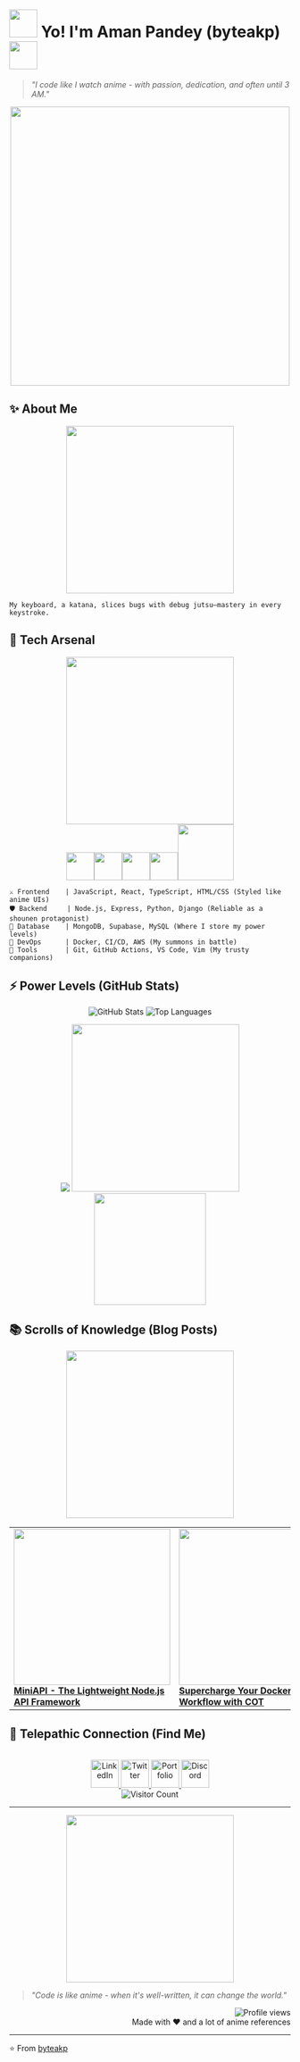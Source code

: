 # <img src="https://media.giphy.com/media/VgCDAzcKvsR6OM0uWg/giphy.gif" width="50"> Yo! I'm Aman Pandey (byteakp) <img src="https://media.giphy.com/media/mGcNjsfWAjY5AEZNw6/giphy.gif" width="50">

> *"I code like I watch anime - with passion, dedication, and often until 3 AM."*

<p align="center">
  <img src="https://i.pinimg.com/originals/15/e7/e3/15e7e300166c962d3b8a22f60b5cac9e.gif" width="500">
  <br>
</p>

## ✨ About Me
<div align="center">
  <img src="https://giffiles.alphacoders.com/207/207963.gif" width="300">
</div>

```
My keyboard, a katana, slices bugs with debug jutsu—mastery in every keystroke.
```

## 🔮 Tech Arsenal

<div align="center">
  <img src="https://i.pinimg.com/originals/8b/35/fe/8b35fef55fba1a201c9c7a11d3ec3d64.gif" width="300">
</div>

<div align="center">
  <img src="https://media3.giphy.com/media/ln7z2eWriiQAllfVcn/200w.webp" width="50"><img src="https://i.giphy.com/media/eNAsjO55tPbgaor7ma/200w.webp" width="50"><img src="https://i.giphy.com/media/IdyAQJVN2kVPNUrojM/200.webp" width="50"><img src="https://media3.giphy.com/media/kdFc8fubgS31b8DsVu/giphy.webp" width="50"><img src="https://media.giphy.com/media/kH1DBkPNyZPOk0BxrM/giphy.gif" width="100">
</div>

```
⚔️ Frontend    | JavaScript, React, TypeScript, HTML/CSS (Styled like anime UIs)
🛡️ Backend     | Node.js, Express, Python, Django (Reliable as a shounen protagonist)
💾 Database    | MongoDB, Supabase, MySQL (Where I store my power levels)
🚀 DevOps      | Docker, CI/CD, AWS (My summons in battle)
🧰 Tools       | Git, GitHub Actions, VS Code, Vim (My trusty companions)
```


## ⚡ Power Levels (GitHub Stats)

<div align="center">
  
![GitHub Stats](https://github-readme-stats.vercel.app/api?username=byteakp&show_icons=true&theme=tokyonight)
![Top Languages](https://github-readme-stats.vercel.app/api/top-langs/?username=byteakp&layout=compact&theme=tokyonight)

<img src="https://github-profile-trophy.vercel.app/?username=byteakp&theme=tokyonight&no-frame=true&row=1&&margin-w=20&no-bg=true">

<img src="https://media.tenor.com/images/5aa36bf07438810763e28b1c8e3f0b4e/tenor.gif" width="300">

</div>

<div align="center">
  <img src="https://media.giphy.com/media/3oKIPnAiaMCws8nOsE/giphy.gif" width="200">
</div>

## 📚 Scrolls of Knowledge (Blog Posts)

<p align="center">
  <img src="https://i.pinimg.com/originals/87/df/6d/87df6d73acc9a7a828d0314d5e9d7a73.gif" width="300">
</p>

<div align="center">
  <table>
    <tr>
      <td>
        <a href="https://amansnew.hashnode.dev/miniapi-the-lightweight-nodejs-api-framework">
          <img src="https://media.giphy.com/media/RbDKaczqWovIugyJmW/giphy.gif" width="280">
          <br>
          <b>MiniAPI - The Lightweight Node.js API Framework</b>
        </a>
      </td>
      <td>
        <a href="https://amansnew.hashnode.dev/supercharge-your-docker-workflow-with-the-container-optimization-tool-cot">
          <img src="https://media.giphy.com/media/3oKIPic2BnoVZkRla8/giphy.gif" width="280">
          <br>
          <b>Supercharge Your Docker Workflow with COT</b>
        </a>
      </td>
    </tr>
  </table>
</div>

<!-- BLOG-POST-LIST:START -->
<!-- BLOG-POST-LIST:END -->

## 📡 Telepathic Connection (Find Me)

<div align="center"> 
  <br>
  <a href="https://linkedin.com/in/amanxxpandey">
    <img height="50" src="https://cdn.jsdelivr.net/npm/simple-icons@v3/icons/linkedin.svg" alt="LinkedIn"/>
  </a>
  <a href="https://x.com/AmanPandey_x">
    <img height="50" src="https://cdn.jsdelivr.net/npm/simple-icons@3.13.0/icons/twitter.svg" alt="Twitter"/>
  </a>
  <a href="https://mine-portfolio-beta.vercel.app/">
    <img height="50" src="https://cdn.jsdelivr.net/npm/simple-icons@3.13.0/icons/firefoxbrowser.svg" alt="Portfolio"/>
  </a>
  <a href="https://discord.com/">
    <img height="50" src="https://cdn.jsdelivr.net/npm/simple-icons@3.13.0/icons/discord.svg" alt="Discord"/>
  </a>
  <br>
  
  <img src="https://count.getloli.com/get/@:byteakp" alt="Visitor Count" />
</div>

---

<p align="center">
  <img src="https://i.pinimg.com/originals/72/b4/49/72b44950cee375940bfc79c0e4babf51.gif" width="300">
</p>

> *"Code is like anime - when it's well-written, it can change the world."*

<p align="right">
  <img src="https://komarev.com/ghpvc/?username=byteakp&color=blueviolet" alt="Profile views">
  <br>
  Made with ❤️ and a lot of anime references
</p>

---
⭐️ From [byteakp](https://github.com/byteakp)
